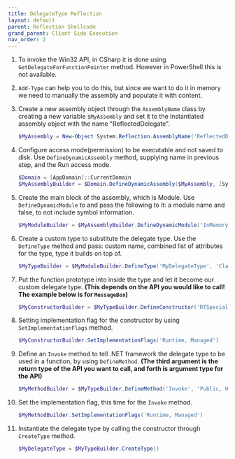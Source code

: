 ```yaml
---
title: DelegateType Reflection
layout: default
parent: Reflection Shellcode
grand_parent: Client Side Execution
nav_order: 2
---
```


1. To invoke the Win32 API, in CSharp it is done using `GetDelegateForFunctionPointer` method. However in PowerShell this is not available.
2. `Add-Type` can help you to do this, but since we want to do it in memory we need to manually the assembly and populate it with content.
3. Create a new assembly object through the `AssemblyName` class by creating a new variable `$MyAssembly` and set it to the instantiated assembly object with the name "ReflectedDelegate".

    ```powershell
    $MyAssembly = New-Object System.Reflection.AssemblyName('ReflectedDelegate')
    ```
    
4. Configure access mode(permission) to be executable and not saved to disk. Use `DefineDynamicAssembly` method, supplying name in previous step, and the Run access mode.

    ```powershell
    $Domain = [AppDomain]::CurrentDomain
    $MyAssemblyBuilder = $Domain.DefineDynamicAssembly($MyAssembly, [System.Reflection.Emit.AssemblyBuilderAccess]::Run)
    ```

5. Create the main block of the assembly, which is Module. Use `DefineDynamicModule` to and pass the following to it: a module name and false, to not include symbol information.

    ```powershell
    $MyModuleBuilder = $MyAssemblyBuilder.DefineDynamicModule('InMemoryModule', $false)
    ```

6. Create a custom type to substitute the delegate type. Use the `DefineType` method and pass: custom name, combined list of attributes for the type, type it builds on top of.

    ```powershell
    $MyTypeBuilder = $MyModuleBuilder.DefineType('MyDelegateType', 'Class, Public, Sealed, AnsiClass, AutoClass', [System.MulticastDelegate])
    ```

7. Put the function prototype into inside the type and let it become our custom delegate type. **(This depends on the API you would like to call! The example below is for `MessageBox`)**

    ```powershell
    $MyConstructorBuilder = $MyTypeBuilder.DefineConstructor('RTSpecialName, HideBySig, Public', [System.Reflection.CallingConventions]::Standard, @([IntPtr], [String], [String], [int]))
    ```

8. Setting implementation flag for the constructor by using `SetImplementationFlags` method.

    ```powershell
    $MyConstructorBuilder.SetImplementationFlags('Runtime, Managed')
    ```

9. Define an `Invoke` method to tell .NET framework the delegate type to be used in a function, by using `DefineMethod`. **(The third argument is the return type of the API you want to call, and forth is argument type for the API)**

    ```powershell
    $MyMethodBuilder = $MyTypeBuilder.DefineMethod('Invoke', 'Public, HideBySig, NewSlot, Virtual', [int], @([IntPtr], [String], [String], [int]))
    ```

10. Set the implementation flag, this time for the `Invoke` method.

    ```powershell
    $MyMethodBuilder.SetImplementationFlags('Runtime, Managed')
    ```

11. Instantiate the delegate type by calling the constructor through `CreateType` method.

    ```powershell
    $MyDelegateType = $MyTypeBuilder.CreateType()
    ```
